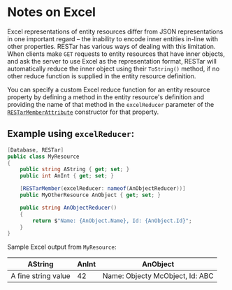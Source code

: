 # Notes on Excel

Excel representations of entity resources differ from JSON representations in one important regard – the inability to encode inner entities in-line with other properties. RESTar has various ways of dealing with this limitation. When clients make `GET` requests to entity resources that have inner objects, and ask the server to use Excel as the representation format, RESTar will automatically reduce the inner object using their `ToString()` method, if no other reduce function is supplied in the entity resource definition.

You can specify a custom Excel reduce function for an entity resource property by defining a method in the entity resource's definition and providing the name of that method in the `excelReducer` parameter of the [`RESTarMemberAttribute`](../../RESTarMemberAttribute) constructor for that property.

## Example using `excelReducer`:

```csharp
[Database, RESTar]
public class MyResource
{
    public string AString { get; set; }
    public int AnInt { get; set; }

    [RESTarMember(excelReducer: nameof(AnObjectReducer))]
    public MyOtherResource AnObject { get; set; }

    public string AnObjectReducer()
    {
        return $"Name: {AnObject.Name}, Id: {AnObject.Id}";
    }
}
```

Sample Excel output from `MyResource`:

AString             | AnInt | AnObject
------------------- | ----- | -------------------------------
A fine string value | 42    | Name: Objecty McObject, Id: ABC
